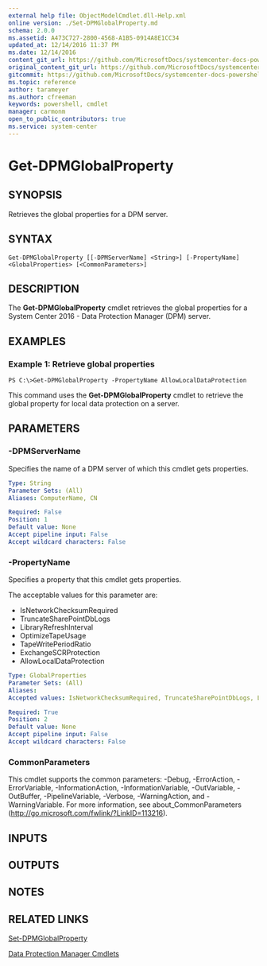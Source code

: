 ```yaml
---
external help file: ObjectModelCmdlet.dll-Help.xml
online version: ./Set-DPMGlobalProperty.md
schema: 2.0.0
ms.assetid: A473C727-2800-4568-A1B5-0914A8E1CC34
updated_at: 12/14/2016 11:37 PM
ms.date: 12/14/2016
content_git_url: https://github.com/MicrosoftDocs/systemcenter-docs-powershell/blob/master/systemcenter-cmdlets/SystemCenter2016/DataProtectionManager/v1/Get-DPMGlobalProperty.md
original_content_git_url: https://github.com/MicrosoftDocs/systemcenter-docs-powershell/blob/master/systemcenter-cmdlets/SystemCenter2016/DataProtectionManager/v1/Get-DPMGlobalProperty.md
gitcommit: https://github.com/MicrosoftDocs/systemcenter-docs-powershell/blob/ddd0fefc9adaabb9394eb6c21b33370913d1830d/systemcenter-cmdlets/SystemCenter2016/DataProtectionManager/v1/Get-DPMGlobalProperty.md
ms.topic: reference
author: tarameyer
ms.author: cfreeman
keywords: powershell, cmdlet
manager: carmonm
open_to_public_contributors: true
ms.service: system-center
---
```


# Get-DPMGlobalProperty

## SYNOPSIS
Retrieves the global properties for a DPM server.

## SYNTAX

```
Get-DPMGlobalProperty [[-DPMServerName] <String>] [-PropertyName] <GlobalProperties> [<CommonParameters>]
```

## DESCRIPTION
The **Get-DPMGlobalProperty** cmdlet retrieves the global properties for a System Center 2016 - Data Protection Manager (DPM) server.

## EXAMPLES

### Example 1: Retrieve global properties
```
PS C:\>Get-DPMGlobalProperty -PropertyName AllowLocalDataProtection
```

This command uses the **Get-DPMGlobalProperty** cmdlet to retrieve the global property for local data protection on a server.

## PARAMETERS

### -DPMServerName
Specifies the name of a DPM server of which this cmdlet gets properties.

```yaml
Type: String
Parameter Sets: (All)
Aliases: ComputerName, CN

Required: False
Position: 1
Default value: None
Accept pipeline input: False
Accept wildcard characters: False
```

### -PropertyName
Specifies a property that this cmdlet gets properties.

The acceptable values for this parameter are:

- IsNetworkChecksumRequired
- TruncateSharePointDbLogs
- LibraryRefreshInterval
- OptimizeTapeUsage
- TapeWritePeriodRatio
- ExchangeSCRProtection
- AllowLocalDataProtection

```yaml
Type: GlobalProperties
Parameter Sets: (All)
Aliases: 
Accepted values: IsNetworkChecksumRequired, TruncateSharePointDbLogs, LibraryRefreshInterval, ExchangeSCRProtection, AllowLocalDataProtection, RegisteredWriters, ConsiderForAutoDeployment, MaxCapacityForClientAutoDeployment, KnownVMMServers, HyperVPagefileExclusions

Required: True
Position: 2
Default value: None
Accept pipeline input: False
Accept wildcard characters: False
```

### CommonParameters
This cmdlet supports the common parameters: -Debug, -ErrorAction, -ErrorVariable, -InformationAction, -InformationVariable, -OutVariable, -OutBuffer, -PipelineVariable, -Verbose, -WarningAction, and -WarningVariable. For more information, see about_CommonParameters (http://go.microsoft.com/fwlink/?LinkID=113216).

## INPUTS

## OUTPUTS

## NOTES

## RELATED LINKS

[Set-DPMGlobalProperty](xref:SystemCenter2016/DataProtectionManager/v1/Set-DPMGlobalProperty.md)

[Data Protection Manager Cmdlets](xref:SystemCenter2016/DataProtectionManager/v1/DataProtectionManager.md)

